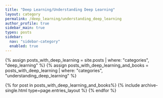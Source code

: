```yaml
---
title: "Deep Learning/Understanding Deep Learning"
layout: category
permalink: /deep_learning/understanding_deep_learning
author_profile: true
sidebar_main: true
types: posts
sidebar:
  nav: "sidebar-category"
  enabled: true
---
```


{% assign posts_with_deep_learning = site.posts | where: "categories", "deep_learning" %}
{% assign posts_with_deep_learning_and_books = posts_with_deep_learning | where: "categories", "understanding_deep_learning" %}

{% for post in posts_with_deep_learning_and_books%}
  {% include archive-single.html type=page.entries_layout %}
{% endfor %}
